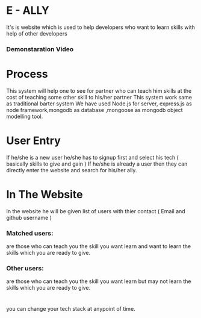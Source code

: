 # E - ALLY
It's is website which is used to help developers who want to learn skills with help of other developers

### Demonstaration Video

# Process
This system will help one to see for partner who can teach him skills at the cost of teaching some other skill to his/her partner
This system work same as traditional barter system
We have used Node.js  for server, express.js as node framework,mongodb as database ,mongoose as mongodb object modelling tool.

# User Entry 
If he/she is a new user he/she has to signup first and select his tech ( basically skills to give and gain )
If he/she is already a user then they can directly enter the website and search for his/her ally.

# In The Website
In the website he will be given list of users with thier contact ( Email and github username )
### Matched users: 
are those who can teach you the skill you want learn and want to learn the skills which you are ready to give.
### Other users:
are those who can teach you the skill you want learn but may not learn the skills which you are ready to give.

# 
you can change your tech stack at anypoint of time.
